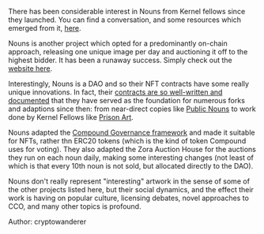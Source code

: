 There has been considerable interest in Nouns from Kernel fellows since they launched. You can find a conversation, and some resources which emerged from it, [here](https://www.kernel.community/en/build/tokenomics/nouns).

Nouns is another project which opted for a predominantly on-chain approach, releasing one unique image per day and auctioning it off to the highest bidder. It has been a runaway success. Simply check out the [website here](https://nouns.wtf/).

Interestingly, Nouns is a DAO and so their NFT contracts have some really unique innovations. In fact, their [contracts are so well-written and documented](https://github.com/nounsDAO/nouns-monorepo/) that they have served as the foundation for numerous forks and adaptions since then: from near-direct copies like [Public Nouns](https://publicnouns.wtf/) to work done by Kernel Fellows like [Prison Art](https://www.kernel.community/en/build/token-studies/restoring-justice).

Nouns adapted the [Compound Governance framework](https://compound.finance/governance) and made it suitable for NFTs, rather thn ERC20 tokens (which is the kind of token Compound uses for voting). They also adapted the Zora Auction House for the auctions they run on each noun daily, making some interesting changes (not least of which is that every 10th noun is not sold, but allocated directly to the DAO).

Nouns don't really represent "interesting" artwork in the sense of some of the other projects listed here, but their social dynamics, and the effect their work is having on popular culture, licensing debates, novel approaches to CCO, and many other topics is profound.

Author: cryptowanderer